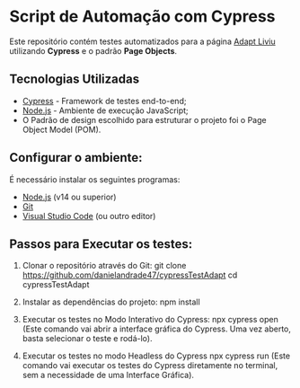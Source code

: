 # Script de Automação com Cypress

Este repositório contém testes automatizados para a página [Adapt Liviu](https://adaptliviu.com.br) utilizando **Cypress** e o padrão **Page Objects**.


## Tecnologias Utilizadas
- [Cypress](https://www.cypress.io/) - Framework de testes end-to-end;
- [Node.js](https://nodejs.org/) - Ambiente de execução JavaScript;
- O Padrão de design escolhido para estruturar o projeto foi o Page Object Model (POM).

## Configurar o ambiente:
É necessário instalar os seguintes programas:
- [Node.js](https://nodejs.org/) (v14 ou superior)
- [Git](https://git-scm.com/)
- [Visual Studio Code](https://code.visualstudio.com/) (ou outro editor)

## Passos para Executar os testes:
1.  Clonar o repositório através do Git:
  git clone https://github.com/danielandrade47/cypressTestAdapt
  cd cypressTestAdapt

2. Instalar as dependências do projeto:
   npm install

3. Executar os testes no Modo Interativo do Cypress:
   npx cypress open
  (Este comando vai abrir a interface gráfica do Cypress. Uma vez aberto, basta selecionar o teste e rodá-lo).

4. Executar os testes no modo Headless do Cypress
   npx cypress run
  (Este comando vai executar os testes do Cypress diretamente no terminal, sem a necessidade de uma Interface Gráfica).
